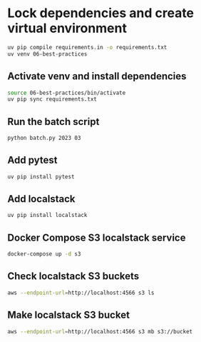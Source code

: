 
# Lock dependencies and create virtual environment
```bash
uv pip compile requirements.in -o requirements.txt
uv venv 06-best-practices
```

## Activate venv and install dependencies
```bash
source 06-best-practices/bin/activate
uv pip sync requirements.txt
```

## Run the batch script
```bash
python batch.py 2023 03
```

## Add pytest
```bash
uv pip install pytest
```

## Add localstack
```bash
uv pip install localstack
```

## Docker Compose S3 localstack service
```bash
docker-compose up -d s3
```

## Check localstack S3 buckets
```bash
aws --endpoint-url=http://localhost:4566 s3 ls
```

## Make localstack S3 bucket
```bash
aws --endpoint-url=http://localhost:4566 s3 mb s3://bucket
```
